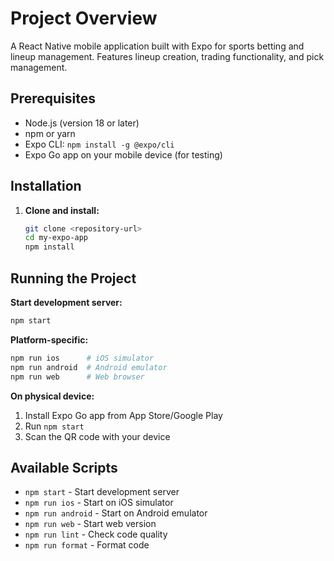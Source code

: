 # Project Overview

A React Native mobile application built with Expo for sports betting and lineup management. Features lineup creation, trading functionality, and pick management.

## Prerequisites

- Node.js (version 18 or later)
- npm or yarn
- Expo CLI: `npm install -g @expo/cli`
- Expo Go app on your mobile device (for testing)

## Installation

1. **Clone and install:**
   ```bash
   git clone <repository-url>
   cd my-expo-app
   npm install
   ```

## Running the Project

**Start development server:**

```bash
npm start
```

**Platform-specific:**

```bash
npm run ios      # iOS simulator
npm run android  # Android emulator
npm run web      # Web browser
```

**On physical device:**

1. Install Expo Go app from App Store/Google Play
2. Run `npm start`
3. Scan the QR code with your device

## Available Scripts

- `npm start` - Start development server
- `npm run ios` - Start on iOS simulator
- `npm run android` - Start on Android emulator
- `npm run web` - Start web version
- `npm run lint` - Check code quality
- `npm run format` - Format code
